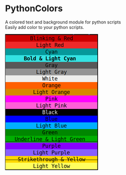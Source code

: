 # PythonColors
A colored text and background module for python scripts    
Easily add color to your python scripts.    

![ScreenShot](https://raw.githubusercontent.com/optio50/PythonColors/main/standard_colors.png?raw=true|alt=octocat)
